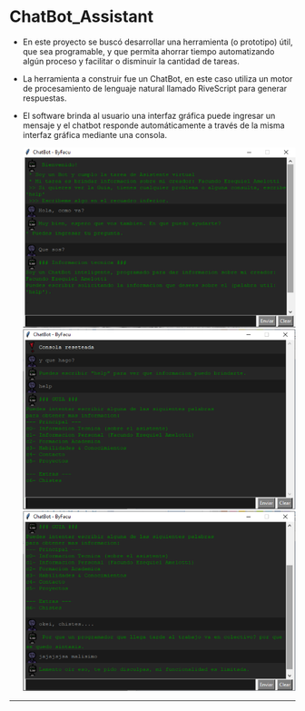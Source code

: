 # ChatBot_Assistant
- En este proyecto se buscó desarrollar una herramienta (o prototipo) útil, que sea programable, y que permita ahorrar tiempo automatizando algún proceso y facilitar o disminuir la cantidad de tareas.
- La herramienta a construir fue un ChatBot, en este caso utiliza un motor de procesamiento de lenguaje natural llamado RiveScript para generar respuestas. 
- El software brinda al usuario una interfaz gráfica puede ingresar un mensaje y el chatbot responde automáticamente a través de la misma interfaz gráfica mediante una consola.

    ![Imagen 1](./imgs/chatbot_1.png)
    ![Imagen 2](./imgs/chatbot_2.png)
    ![Imagen 3](./imgs/chatbot_3.png)

---

